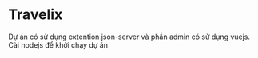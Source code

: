 # Travelix
Dự án có sử dụng extention json-server và phần admin có sử dụng vuejs. Cài nodejs để khởi chạy dự án

